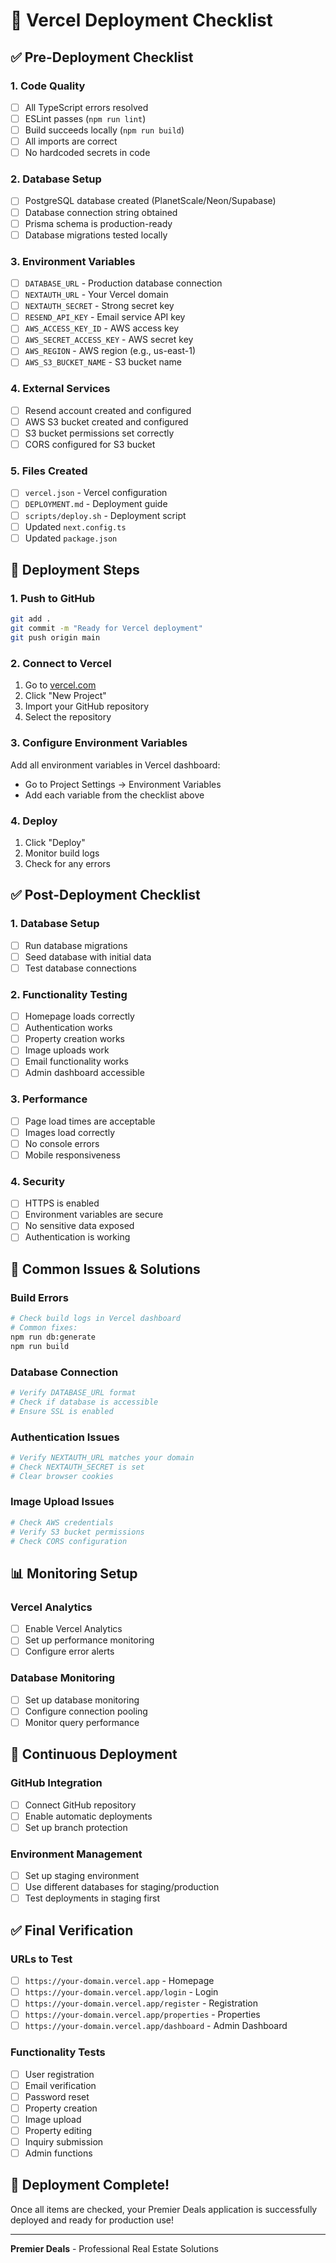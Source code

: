 # 🚀 Vercel Deployment Checklist

## ✅ Pre-Deployment Checklist

### 1. Code Quality
- [ ] All TypeScript errors resolved
- [ ] ESLint passes (`npm run lint`)
- [ ] Build succeeds locally (`npm run build`)
- [ ] All imports are correct
- [ ] No hardcoded secrets in code

### 2. Database Setup
- [ ] PostgreSQL database created (PlanetScale/Neon/Supabase)
- [ ] Database connection string obtained
- [ ] Prisma schema is production-ready
- [ ] Database migrations tested locally

### 3. Environment Variables
- [ ] `DATABASE_URL` - Production database connection
- [ ] `NEXTAUTH_URL` - Your Vercel domain
- [ ] `NEXTAUTH_SECRET` - Strong secret key
- [ ] `RESEND_API_KEY` - Email service API key
- [ ] `AWS_ACCESS_KEY_ID` - AWS access key
- [ ] `AWS_SECRET_ACCESS_KEY` - AWS secret key
- [ ] `AWS_REGION` - AWS region (e.g., us-east-1)
- [ ] `AWS_S3_BUCKET_NAME` - S3 bucket name

### 4. External Services
- [ ] Resend account created and configured
- [ ] AWS S3 bucket created and configured
- [ ] S3 bucket permissions set correctly
- [ ] CORS configured for S3 bucket

### 5. Files Created
- [ ] `vercel.json` - Vercel configuration
- [ ] `DEPLOYMENT.md` - Deployment guide
- [ ] `scripts/deploy.sh` - Deployment script
- [ ] Updated `next.config.ts`
- [ ] Updated `package.json`

## 🚀 Deployment Steps

### 1. Push to GitHub
```bash
git add .
git commit -m "Ready for Vercel deployment"
git push origin main
```

### 2. Connect to Vercel
1. Go to [vercel.com](https://vercel.com)
2. Click "New Project"
3. Import your GitHub repository
4. Select the repository

### 3. Configure Environment Variables
Add all environment variables in Vercel dashboard:
- Go to Project Settings → Environment Variables
- Add each variable from the checklist above

### 4. Deploy
1. Click "Deploy"
2. Monitor build logs
3. Check for any errors

## ✅ Post-Deployment Checklist

### 1. Database Setup
- [ ] Run database migrations
- [ ] Seed database with initial data
- [ ] Test database connections

### 2. Functionality Testing
- [ ] Homepage loads correctly
- [ ] Authentication works
- [ ] Property creation works
- [ ] Image uploads work
- [ ] Email functionality works
- [ ] Admin dashboard accessible

### 3. Performance
- [ ] Page load times are acceptable
- [ ] Images load correctly
- [ ] No console errors
- [ ] Mobile responsiveness

### 4. Security
- [ ] HTTPS is enabled
- [ ] Environment variables are secure
- [ ] No sensitive data exposed
- [ ] Authentication is working

## 🚨 Common Issues & Solutions

### Build Errors
```bash
# Check build logs in Vercel dashboard
# Common fixes:
npm run db:generate
npm run build
```

### Database Connection
```bash
# Verify DATABASE_URL format
# Check if database is accessible
# Ensure SSL is enabled
```

### Authentication Issues
```bash
# Verify NEXTAUTH_URL matches your domain
# Check NEXTAUTH_SECRET is set
# Clear browser cookies
```

### Image Upload Issues
```bash
# Check AWS credentials
# Verify S3 bucket permissions
# Check CORS configuration
```

## 📊 Monitoring Setup

### Vercel Analytics
- [ ] Enable Vercel Analytics
- [ ] Set up performance monitoring
- [ ] Configure error alerts

### Database Monitoring
- [ ] Set up database monitoring
- [ ] Configure connection pooling
- [ ] Monitor query performance

## 🔄 Continuous Deployment

### GitHub Integration
- [ ] Connect GitHub repository
- [ ] Enable automatic deployments
- [ ] Set up branch protection

### Environment Management
- [ ] Set up staging environment
- [ ] Use different databases for staging/production
- [ ] Test deployments in staging first

## ✅ Final Verification

### URLs to Test
- [ ] `https://your-domain.vercel.app` - Homepage
- [ ] `https://your-domain.vercel.app/login` - Login
- [ ] `https://your-domain.vercel.app/register` - Registration
- [ ] `https://your-domain.vercel.app/properties` - Properties
- [ ] `https://your-domain.vercel.app/dashboard` - Admin Dashboard

### Functionality Tests
- [ ] User registration
- [ ] Email verification
- [ ] Password reset
- [ ] Property creation
- [ ] Image upload
- [ ] Property editing
- [ ] Inquiry submission
- [ ] Admin functions

## 🎉 Deployment Complete!

Once all items are checked, your Premier Deals application is successfully deployed and ready for production use!

---

**Premier Deals** - Professional Real Estate Solutions 